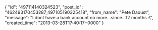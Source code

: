  {
   "id": "497114140324523",
   "post_id": "462493170453287_497105190325418",
   "from_name": "Pete Daoust",
   "message": "I dont have a bank account no more...since...12 months  :\\",
   "created_time": "2013-03-28T17:40:17+0000"
 }

